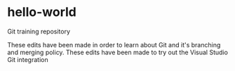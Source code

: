 # hello-world
Git training repository

These edits have been made in order to learn about Git and it's branching and merging policy.
These edits have been made to try out the Visual Studio Git integration
